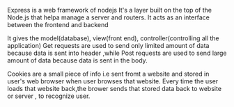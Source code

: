 Express is a web framework of nodejs 
It's a layer built on the top of the Node.js that helpa manage a server and routers.
It acts as an interface between the frontend and backend

It gives the model(database), view(front end), controller(controlling all the application) 
Get requests are used to send only limited amount of data because data is sent into header ,while Post requests are used to send large amount of data because data is sent in the body.

Cookies are a small piece of info i.e sent fromt a website and stored in user's web browser when user browses that website. Every time the user loads that website back,the brower sends that stored data back to website or server , to recognize user.